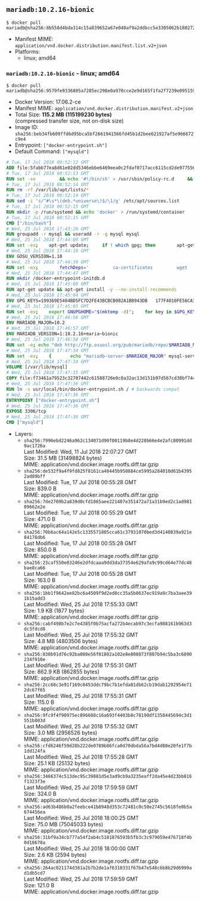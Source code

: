 ## `mariadb:10.2.16-bionic`

```console
$ docker pull mariadb@sha256:8b558d4bda314c15a839652a67e040af9a2ddbcc5e3305062b180272e0798e1a
```

-	Manifest MIME: `application/vnd.docker.distribution.manifest.list.v2+json`
-	Platforms:
	-	linux; amd64

### `mariadb:10.2.16-bionic` - linux; amd64

```console
$ docker pull mariadb@sha256:9579fe9336805a7285ec298e0a970cce2e9d165f1fa2f7239e095159076572a4
```

-	Docker Version: 17.06.2-ce
-	Manifest MIME: `application/vnd.docker.distribution.manifest.v2+json`
-	Total Size: **115.2 MB (115199230 bytes)**  
	(compressed transfer size, not on-disk size)
-	Image ID: `sha256:beb34fb609ffd6d95bca5bf2661941566fd45b1d2bee621927af5e966672c9e4`
-	Entrypoint: `["docker-entrypoint.sh"]`
-	Default Command: `["mysqld"]`

```dockerfile
# Tue, 17 Jul 2018 00:52:12 GMT
ADD file:5fabb77ea8d61e02dd5346ebbe6469eea0c2fdaf0717acc6115cd2de97755600 in / 
# Tue, 17 Jul 2018 00:52:13 GMT
RUN set -xe 		&& echo '#!/bin/sh' > /usr/sbin/policy-rc.d 	&& echo 'exit 101' >> /usr/sbin/policy-rc.d 	&& chmod +x /usr/sbin/policy-rc.d 		&& dpkg-divert --local --rename --add /sbin/initctl 	&& cp -a /usr/sbin/policy-rc.d /sbin/initctl 	&& sed -i 's/^exit.*/exit 0/' /sbin/initctl 		&& echo 'force-unsafe-io' > /etc/dpkg/dpkg.cfg.d/docker-apt-speedup 		&& echo 'DPkg::Post-Invoke { "rm -f /var/cache/apt/archives/*.deb /var/cache/apt/archives/partial/*.deb /var/cache/apt/*.bin || true"; };' > /etc/apt/apt.conf.d/docker-clean 	&& echo 'APT::Update::Post-Invoke { "rm -f /var/cache/apt/archives/*.deb /var/cache/apt/archives/partial/*.deb /var/cache/apt/*.bin || true"; };' >> /etc/apt/apt.conf.d/docker-clean 	&& echo 'Dir::Cache::pkgcache ""; Dir::Cache::srcpkgcache "";' >> /etc/apt/apt.conf.d/docker-clean 		&& echo 'Acquire::Languages "none";' > /etc/apt/apt.conf.d/docker-no-languages 		&& echo 'Acquire::GzipIndexes "true"; Acquire::CompressionTypes::Order:: "gz";' > /etc/apt/apt.conf.d/docker-gzip-indexes 		&& echo 'Apt::AutoRemove::SuggestsImportant "false";' > /etc/apt/apt.conf.d/docker-autoremove-suggests
# Tue, 17 Jul 2018 00:52:14 GMT
RUN rm -rf /var/lib/apt/lists/*
# Tue, 17 Jul 2018 00:52:14 GMT
RUN sed -i 's/^#\s*\(deb.*universe\)$/\1/g' /etc/apt/sources.list
# Tue, 17 Jul 2018 00:52:15 GMT
RUN mkdir -p /run/systemd && echo 'docker' > /run/systemd/container
# Tue, 17 Jul 2018 00:52:15 GMT
CMD ["/bin/bash"]
# Wed, 25 Jul 2018 17:43:28 GMT
RUN groupadd -r mysql && useradd -r -g mysql mysql
# Wed, 25 Jul 2018 17:44:09 GMT
RUN set -ex; 	apt-get update; 	if ! which gpg; then 		apt-get install -y --no-install-recommends gnupg; 	fi; 	if ! gpg --version | grep -q '^gpg (GnuPG) 1\.'; then 		 apt-get install -y --no-install-recommends dirmngr; 	fi; 	rm -rf /var/lib/apt/lists/*
# Wed, 25 Jul 2018 17:44:19 GMT
ENV GOSU_VERSION=1.10
# Wed, 25 Jul 2018 17:44:39 GMT
RUN set -ex; 		fetchDeps=' 		ca-certificates 		wget 	'; 	apt-get update; 	apt-get install -y --no-install-recommends $fetchDeps; 	rm -rf /var/lib/apt/lists/*; 		dpkgArch="$(dpkg --print-architecture | awk -F- '{ print $NF }')"; 	wget -O /usr/local/bin/gosu "https://github.com/tianon/gosu/releases/download/$GOSU_VERSION/gosu-$dpkgArch"; 	wget -O /usr/local/bin/gosu.asc "https://github.com/tianon/gosu/releases/download/$GOSU_VERSION/gosu-$dpkgArch.asc"; 		export GNUPGHOME="$(mktemp -d)"; 	gpg --keyserver ha.pool.sks-keyservers.net --recv-keys B42F6819007F00F88E364FD4036A9C25BF357DD4; 	gpg --batch --verify /usr/local/bin/gosu.asc /usr/local/bin/gosu; 	command -v gpgconf > /dev/null && gpgconf --kill all || :; 	rm -r "$GNUPGHOME" /usr/local/bin/gosu.asc; 		chmod +x /usr/local/bin/gosu; 	gosu nobody true; 		apt-get purge -y --auto-remove $fetchDeps
# Wed, 25 Jul 2018 17:44:47 GMT
RUN mkdir /docker-entrypoint-initdb.d
# Wed, 25 Jul 2018 17:45:00 GMT
RUN apt-get update && apt-get install -y --no-install-recommends 		apt-transport-https ca-certificates 		pwgen 		tzdata 	&& rm -rf /var/lib/apt/lists/*
# Wed, 25 Jul 2018 17:45:04 GMT
ENV GPG_KEYS=199369E5404BD5FC7D2FE43BCBCB082A1BB943DB 	177F4010FE56CA3336300305F1656F24C74CD1D8 	430BDF5C56E7C94E848EE60C1C4CBDCDCD2EFD2A 	4D1BB29D63D98E422B2113B19334A25F8507EFA5
# Wed, 25 Jul 2018 17:45:05 GMT
RUN set -ex; 	export GNUPGHOME="$(mktemp -d)"; 	for key in $GPG_KEYS; do 		gpg --keyserver ha.pool.sks-keyservers.net --recv-keys "$key"; 	done; 	gpg --export $GPG_KEYS > /etc/apt/trusted.gpg.d/mariadb.gpg; 	command -v gpgconf > /dev/null && gpgconf --kill all || :; 	rm -r "$GNUPGHOME"; 	apt-key list
# Wed, 25 Jul 2018 17:46:56 GMT
ENV MARIADB_MAJOR=10.2
# Wed, 25 Jul 2018 17:46:57 GMT
ENV MARIADB_VERSION=1:10.2.16+maria~bionic
# Wed, 25 Jul 2018 17:46:58 GMT
RUN set -e;	echo "deb http://ftp.osuosl.org/pub/mariadb/repo/$MARIADB_MAJOR/ubuntu bionic main" > /etc/apt/sources.list.d/mariadb.list; 	{ 		echo 'Package: *'; 		echo 'Pin: release o=MariaDB'; 		echo 'Pin-Priority: 999'; 	} > /etc/apt/preferences.d/mariadb
# Wed, 25 Jul 2018 17:47:34 GMT
RUN set -ex; 	{ 		echo "mariadb-server-$MARIADB_MAJOR" mysql-server/root_password password 'unused'; 		echo "mariadb-server-$MARIADB_MAJOR" mysql-server/root_password_again password 'unused'; 	} | debconf-set-selections; 	backupPackage='mariadb-backup-10.2'; 	apt-get update; 	apt-get install -y 		"mariadb-server=$MARIADB_VERSION" 		$backupPackage 		socat 	; 	rm -rf /var/lib/apt/lists/*; 	sed -ri 's/^user\s/#&/' /etc/mysql/my.cnf /etc/mysql/conf.d/*; 	rm -rf /var/lib/mysql; 	mkdir -p /var/lib/mysql /var/run/mysqld; 	chown -R mysql:mysql /var/lib/mysql /var/run/mysqld; 	chmod 777 /var/run/mysqld; 	find /etc/mysql/ -name '*.cnf' -print0 		| xargs -0 grep -lZE '^(bind-address|log)' 		| xargs -rt -0 sed -Ei 's/^(bind-address|log)/#&/'; 	echo '[mysqld]\nskip-host-cache\nskip-name-resolve' > /etc/mysql/conf.d/docker.cnf
# Wed, 25 Jul 2018 17:47:34 GMT
VOLUME [/var/lib/mysql]
# Wed, 25 Jul 2018 17:47:35 GMT
COPY file:f73461a79523c32707442c61588726e0c8a32ac13d151b97d567cd38bf7443d4 in /usr/local/bin/ 
# Wed, 25 Jul 2018 17:47:36 GMT
RUN ln -s usr/local/bin/docker-entrypoint.sh / # backwards compat
# Wed, 25 Jul 2018 17:47:36 GMT
ENTRYPOINT ["docker-entrypoint.sh"]
# Wed, 25 Jul 2018 17:47:36 GMT
EXPOSE 3306/tcp
# Wed, 25 Jul 2018 17:47:36 GMT
CMD ["mysqld"]
```

-	Layers:
	-	`sha256:7996ebd2246a962c134071d90f00119b8e4d228b66e4e2afc80991dd9ac1726a`  
		Last Modified: Wed, 11 Jul 2018 22:07:27 GMT  
		Size: 31.5 MB (31498824 bytes)  
		MIME: application/vnd.docker.image.rootfs.diff.tar.gzip
	-	`sha256:de532f9a4f9fd825f8161ca40445b950884ce5995a284010d61b43952ad89bff`  
		Last Modified: Tue, 17 Jul 2018 00:55:28 GMT  
		Size: 839.0 B  
		MIME: application/vnd.docker.image.rootfs.diff.tar.gzip
	-	`sha256:7de2709b2a839d0cfd1065aee221407e351472a71a31b9ed2c1ad98189662e2e`  
		Last Modified: Tue, 17 Jul 2018 00:55:29 GMT  
		Size: 471.0 B  
		MIME: application/vnd.docker.image.rootfs.diff.tar.gzip
	-	`sha256:70b6ac64a142e5c1335571805cca61c37931070bed3d4140839a921e84178db6`  
		Last Modified: Tue, 17 Jul 2018 00:55:28 GMT  
		Size: 850.0 B  
		MIME: application/vnd.docker.image.rootfs.diff.tar.gzip
	-	`sha256:23caf550e03246e2dfdcaaa9dd3da37354e629afa9c99cd64e77dc48bae8ca66`  
		Last Modified: Tue, 17 Jul 2018 00:55:28 GMT  
		Size: 163.0 B  
		MIME: application/vnd.docker.image.rootfs.diff.tar.gzip
	-	`sha256:1bb1f9642ee82bc6a4509f9d2ed0cc35a5b0637ec919a9c7ba3aee391b15add3`  
		Last Modified: Wed, 25 Jul 2018 17:55:33 GMT  
		Size: 1.9 KB (1877 bytes)  
		MIME: application/vnd.docker.image.rootfs.diff.tar.gzip
	-	`sha256:cabf498b7e2c7e4385f0b75acfa272b4ecab97c3ecfa988161b963d3dc3fdcd8`  
		Last Modified: Wed, 25 Jul 2018 17:55:32 GMT  
		Size: 4.8 MB (4803506 bytes)  
		MIME: application/vnd.docker.image.rootfs.diff.tar.gzip
	-	`sha256:830b91d76c92ba080e56f01802a102e8e808873f807b94c5ba3c6890234f910e`  
		Last Modified: Wed, 25 Jul 2018 17:55:31 GMT  
		Size: 862.9 KB (862855 bytes)  
		MIME: application/vnd.docker.image.rootfs.diff.tar.gzip
	-	`sha256:2cc68c3e91f169c8453ddc79bc7b1efda81db62cb19dab1292954e712dc67f65`  
		Last Modified: Wed, 25 Jul 2018 17:55:31 GMT  
		Size: 115.0 B  
		MIME: application/vnd.docker.image.rootfs.diff.tar.gzip
	-	`sha256:9fc9f4f90975ec896608c16a693f4403b8c78190df1358445694c3d1551b803d`  
		Last Modified: Wed, 25 Jul 2018 17:55:32 GMT  
		Size: 3.0 MB (2956526 bytes)  
		MIME: application/vnd.docker.image.rootfs.diff.tar.gzip
	-	`sha256:cfd6246f59d28b222de0789b06fca0d70dbda56a7bd4d80e20fe1f7b1dd124fa`  
		Last Modified: Wed, 25 Jul 2018 17:55:28 GMT  
		Size: 25.1 KB (25132 bytes)  
		MIME: application/vnd.docker.image.rootfs.diff.tar.gzip
	-	`sha256:3466374c513dec95c39881d5e3ad9cb9a3235eaff2da45e4d23bb816f1323f3e`  
		Last Modified: Wed, 25 Jul 2018 17:59:59 GMT  
		Size: 324.0 B  
		MIME: application/vnd.docker.image.rootfs.diff.tar.gzip
	-	`sha256:ad63b486b0a2feebce41b8948d353c72481c0c50e2745c5618fe0b5a674456ea`  
		Last Modified: Wed, 25 Jul 2018 18:00:25 GMT  
		Size: 75.0 MB (75045033 bytes)  
		MIME: application/vnd.docker.image.rootfs.diff.tar.gzip
	-	`sha256:31bf9a34cb777a54f2ab4c5181876593b5fb3c3c979059e476718f4b0d18678a`  
		Last Modified: Wed, 25 Jul 2018 18:00:00 GMT  
		Size: 2.6 KB (2594 bytes)  
		MIME: application/vnd.docker.image.rootfs.diff.tar.gzip
	-	`sha256:264ac021174d381a2b7b2de1af6310331f67b47e548c6b8b29d6999ad1db5cd7`  
		Last Modified: Wed, 25 Jul 2018 17:59:59 GMT  
		Size: 121.0 B  
		MIME: application/vnd.docker.image.rootfs.diff.tar.gzip
